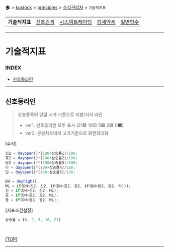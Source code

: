 🏠 > [kostock](../../) > [principles](../) > [수식관리자](./) > `기술적지표`

<table>
  <tr>
    <td><b href="formula01.md">기술적지표</b></td>
    <td><a href="formula02.md">신호검색</a></td>
    <td><a href="formula03.md">시스템트레이딩</a></td>
    <td><a href="formula04.md">강세약세</a></td>
    <td><a href="formula05.md">일반함수</a></td>
  </tr>
</table>

---
# 기술적지표

### INDEX
- [신호등라인](#신호등라인)

---

## 신호등라인
> 상승종목의 당일 시가 기준으로 저항/지지 라인
> - ver1. 신호등라인 모두 표시 (21🟥 10🟨 5🟩 2🟦 0⬛️)
> - ver2. 분봉차트에서 고가기준으로 화면최대화

[수식]
```js
신2 = dayopen()*(100+상승률1)/100;
호2 = dayopen()*(100+상승률2)/100;
등2 = dayopen()*(100+상승률3)/100;
라 = dayopen()*(100+상승률4)/100;
인 = dayopen()*(100+상승률5)/100;

DH = dayhigh();
ML = if(DH>신2, 신2, if(DH>호2, 호2, if(DH>등2, 등2, 라)));
신 = if(DH>신2, 신2, ML);
호 = if(DH>호2, 호2, ML);
등 = if(DH>등2, 등2, ML);
```

[지표조건설정]
```js
상승률 = [0, 2, 5, 10, 21]
```
<br/>

[[TOP]](#index)

---